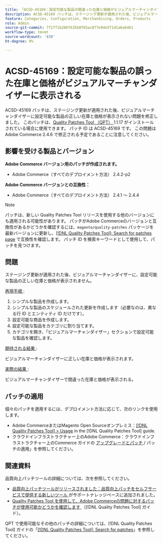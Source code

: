 ```yaml
---
title: 「ACSD-45169：設定可能な製品の間違った在庫と価格がビジュアルマーチャンダイザーに表示される」
description: ACSD-45169 パッチは、ステージング更新が適用された後、ビジュアルマーチャンダイザーに設定可能な製品の正しい在庫と価格が表示されない問題を修正しました。 このパッチは、[Quality Patches Tool （QPT） ] （https://experienceleague.adobe.com/ja/docs/commerce-knowledge-base/kb/announcements/commerce-announcements/magento-quality-patches-released-new-tool-to-self-serve-quality-patches） 1.1.17 がインストールされている場合に利用できます。 パッチ ID は ACSD-45169 です。 この問題はAdobe Commerce 2.4.6 で修正される予定であることに注意してください。
feature: Categories, Configuration, Merchandising, Orders, Products
role: Admin
source-git-commit: 7f17f1b286f635b8f65ac877e9de5f1d1a6a6461
workflow-type: tm+mt
source-wordcount: '439'
ht-degree: 0%

---
```


# ACSD-45169：設定可能な製品の誤った在庫と価格がビジュアルマーチャンダイザーに表示される

ACSD-45169 パッチは、ステージング更新が適用された後、ビジュアルマーチャンダイザーに設定可能な製品の正しい在庫と価格が表示されない問題を修正しました。 このパッチは、[Quality Patches Tool （QPT） ](https://experienceleague.adobe.com/ja/docs/commerce-knowledge-base/kb/announcements/commerce-announcements/magento-quality-patches-released-new-tool-to-self-serve-quality-patches)1.1.17 がインストールされている場合に使用できます。 パッチ ID は ACSD-45169 です。 この問題はAdobe Commerce 2.4.6 で修正される予定であることに注意してください。

## 影響を受ける製品とバージョン

**Adobe Commerce バージョン用のパッチが作成されます。**

* Adobe Commerce（すべてのデプロイメント方法） 2.4.2-p2

**Adobe Commerce バージョンとの互換性：**

* Adobe Commerce（すべてのデプロイメント方法） 2.4.1 ～ 2.4.4

>[!NOTE]
>
>パッチは、新しい Quality Patches Tool リリースを使用する他のバージョンにも適用される可能性があります。 パッチがAdobe Commerceのバージョンと互換性があるかどうかを確認するには、`magento/quality-patches` パッケージを最新バージョンに更新し、[[!DNL Quality Patches Tool]: Search for patches page](https://experienceleague.adobe.com/ja/docs/commerce-knowledge-base/kb/announcements/commerce-announcements/magento-quality-patches-released-new-tool-to-self-serve-quality-patches) で互換性を確認します。 パッチ ID を検索キーワードとして使用して、パッチを見つけます。

## 問題

ステージング更新が適用された後、ビジュアルマーチャンダイザーに、設定可能な製品の正しい在庫と価格が表示されません。

<u> 再現手順 </u>:

1. シンプルな製品を作成します。
1. シンプルな製品のスケジュールされた更新を作成します（必要なのは、異なる行 ID とエンティティ ID だけです）。
1. 設定可能な商品を作成します。
1. 設定可能な製品をカテゴリに割り当てます。
1. カテゴリを開き、「ビジュアルマーチャンダイザー」セクションで設定可能な製品を確認します。

<u> 期待される結果 </u>:

ビジュアルマーチャンダイザーに正しい在庫と価格が表示されます。

<u> 実際の結果 </u>:

ビジュアルマーチャンダイザーで間違った在庫と価格が表示される。

## パッチの適用

個々のパッチを適用するには、デプロイメント方法に応じて、次のリンクを使用します。

* Adobe CommerceまたはMagento Open Sourceオンプレミス：[[!DNL Quality Patches Tool] > Usage](/help/tools/quality-patches-tool/usage.md) in the [!DNL Quality Patches Tool] guide.
* クラウドインフラストラクチャー上のAdobe Commerce：クラウドインフラストラクチャー上のCommerce ガイドの [ アップグレードとパッチ ](https://experienceleague.adobe.com/docs/commerce-cloud-service/user-guide/develop/upgrade/apply-patches.html?lang=ja)/ パッチの適用」を参照してください。

## 関連資料

品質向上パッチツールの詳細については、次を参照してください。

* [ 品質向上パッチツールがリリースされました：品質向上パッチをセルフサービスで提供する新しいツール ](https://experienceleague.adobe.com/ja/docs/commerce-knowledge-base/kb/announcements/commerce-announcements/magento-quality-patches-released-new-tool-to-self-serve-quality-patches) がサポートナレッジベースに追加されました。
* [Quality Patches Tool を使用して、Adobe Commerceの問題に対するパッチが使用可能かどうかを確認します ](/help/tools/quality-patches-tool/patches-available-in-qpt/check-patch-for-magento-issue-with-magento-quality-patches.md) （[!DNL Quality Patches Tool] ガイド）。

QPT で使用可能なその他のパッチの詳細については、[!DNL Quality Patches Tool] ガイドの「[[!DNL Quality Patches Tool]: Search for patches](https://experienceleague.adobe.com/tools/commerce-quality-patches/index.html?lang=ja)」を参照してください。
